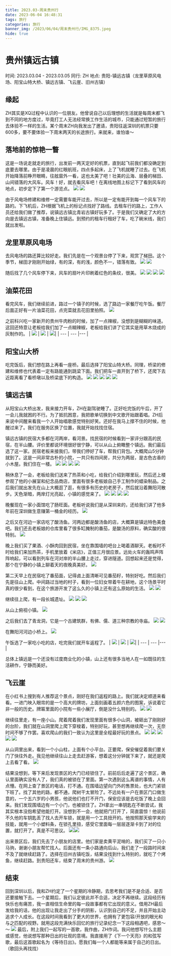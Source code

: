 ```yaml
---
title: 2023.03-周末贵州行
date: 2023-06-04 16:48:31
tags: 旅行
categories: 旅行
banner_img: /2023/06/04/周末贵州行/IMG_8375.jpeg
hide: true
---
```

# 贵州镇远古镇
时间: 2023.03.04 - 2023.03.05
同行: ZH
地点: 贵阳-镇远古镇（龙里草原风电场、阳宝山特大桥、镇远古镇、飞云崖、旧州古镇）

## 缘起
ZH其实是XQ过程中认识的一位朋友。他曾说自己以后理想的生活就是每周末都飞到不同的地方度过，毕竟打工人无法经常换工作生活的城市，只能通过短暂的旅行去体验不一样的生活。某个周末ZH向我发出了邀请，贵阳往返深圳的机票只要600多，要不要体验一下周末两天的长途旅行。来就来，谁怕谁～

## 落地前的惊艳一瞥
这是一场说走就走的旅行，出发前一两天定好的机票，直到起飞前我们都没确定到底要去哪里。由于是凌晨的红眼航班，四点多起床，上了飞机就睡了过去。在飞机开始降落前睁开眼睛，往舷窗外一看，这也太美了吧！壮美的云海、层叠的梯田、山间错落的大风车。风车！好，就去看风车吧！在离线地图上标记下了看到风车的地点，初步定下了第一个游览点。
![](IMG_20230304_083834.jpg)
![](IMG_20230304_083916.jpg)

由于风电场修建和维修一定需要车能开过去，所以是一定有能开到每一个风车下的路的。下飞机后，ZH根据飞机上的标记点找好了路线。去租车行的路上，工作人员还给我们做了推荐，说镇远古镇比青岩古镇好玩多了。于是我们又确定了大的方向是去镇远古镇，准备晚上住镇远。到预约的租车行租好了车，吃了碗米线，我们就出发啦。

## 龙里草原风电场
去风电场的路还算比较好走。我们先是在一个观景台停了下来，观赏了梯田。这个季节，梯田才刚刚开始绿，有的深，有的浅，颜色不一，错落有致。
![](IMG_20230304_105501.jpg)
![](IMG_8395.jpeg)

随后找了几个风车停下来，风车的扇叶片印刷着红色的条纹，很美。
![](aede38659o987571ccbba79fc3d81a36.jpg)
![](IMG_8375.jpeg)
![](75146cf2fqc3c54d908113cad91b637b.jpg)
![](A66129BA-B0E1-4721-9067-1C2AFBEE82D1_1_105_c.jpeg)
## 油菜花田
看完风车，我们继续前进，路过一个镇子的时候，选了路边一家餐厅吃午饭。餐厅后面正好有一片油菜花田，点完菜就去花田里拍照。
![](IMG_8566.JPG)

之前科兴吃一家新开的贵州牛肉粉的时候，加了一点辣椒，没想到是糊糊的味道。这回还特意让老板给我们加了一点糊辣椒，老板给我们讲了它其实是用草木烧成的灰制作的。
| ![](ff6c6a8eci9119a460e1445ab871dedf.jpg) | ![](a5c5f23bbh5eeedd39d521ccdc95b04d.jpg) | ![](8b62f5313h0de384a904d8fbf7e39ba1.jpg)|
| --- | --- |--- |

## 阳宝山大桥
吃完饭后，我们想在路上再看一座桥。最后选择了阳宝山特大桥。同理，桥梁的修建和维修也代表着一定有路能通到跳梁下面。我们把车一直开到了桥下，还爬下去近距离看了看桥墩以及桥梁底下的构造。
![](IMG_8390.jpeg)
![](IMG_8391.jpeg)
![](IMG_8565.JPG)
![](IMG_8567.JPG)
![](767413bb5v85aa85f371ecb6d4a7b1b8.jpg)

## 镇远古镇
从阳宝山大桥出发，我来接力开车，ZH在副驾驶睡了。正好吃完饭的午后，开了一会儿我就困的不行。为了抵抗困意，我把歌单切换到中文歌开始跟着唱。ZH后来说中间醒来看我一个人开始唱歌感觉特别好笑。还好在我马上撑不住的时候，他醒过来了。我们在服务区换了位置，我就开始找找住宿。

镇远古镇的民宿大多都在河两岸，看河景。找民宿的时候看到一家评分跟高的民宿，在半山腰。评价里都说环境很好很宁静，可以从山上俯瞰整个镇远。我们最后选了这一家。民宿老板来接我们，带我们停好了车，帮我们背包。大概爬山5分钟就到了。这是一间非常古朴的小院，一共只有四间房，共分为两层，是古色古香的小木屋。我们住在一楼。
![](7a6a1f489g2c1f72acf86fa138532d1f.JPG)
![](IMG_8409.jpeg)
![](IMG_8410.jpeg)
![](82ecb939bt5975b8922ef1172af895b8.jpg)

稍休息了一会，老板给我们送来了热茶和小吃，给我们介绍到哪里玩，然后还上楼参观了他的小展室和纪念品商店，里面有很多老板娘自己手工制作的蜡染制品。之后我们就出发先在山上大概逛了逛，有很多有历史的老房子，然后就沿着舞阳河散步。天色渐暗，两岸灯光亮起，小镇的感觉来了。
![](IMG_8403.jpeg)
![](IMG_8404.jpeg)
![](5f5ccff16rc0124bceaeebe0204b2640.jpg)
![](IMG_8406.jpeg)

晚餐现在一家小面馆吃了肠旺面。老板听说我们是从深圳来的，还给我们讲了他多年前在深圳做生意赚第一桶金的经历。
![](2da9aed5cq8dfd8334dd3b74e9579ee5.jpg)

之后又在河边一家店吃了酸汤鱼。河两边都是酸汤鱼的店，大概算是镇远特色美食吧。我们还去老板娘的仓库里看了很多缸腌制的番茄，是酸汤的原料，确实酸的很特别。
![](7147a6366keffda3c489ef171a08c773.jpg)

晚上我们买了果酒、小酥肉回到民宿，坐在靠围墙的吧台上喝着酒聊天。老板时不时给我们来加热茶，手机里放着《米店》，正值三月很应景。远处火车的轰鸣声阵阵响起，可以看到列车在河对岸的半山腰上走过，穿进隧道。回想起来还是觉得，那个在宁静的小镇上聊着天的夜晚真美好。
![](IMG_8407.jpeg)

第二天早上在民宿吃了番茄面，记得卤上面清晰可见番茄籽，特别好吃。然后我们先是往山上爬。中间路过当地的村子，看到一位妇女带着牛在耕地，这个场景平时真的很少看到，在这个旅游开发了这么久的小镇上还有这么原始的生活。
![](f01edf006l44254d66c238f8bf2cb03a.JPG)
![](180e38d4eh25b502b2ee1e8730a8fa9e.JPG)

继续往上爬，有一段长城遗址。
![](IMG_8418.jpeg)
![](IMG_8424.jpeg)
![](IMG_8419.jpeg)

从山上俯视小镇。
![](IMG_8422.jpeg)

之后我们去了青龙洞，它是一个古建筑群，有佛、儒、道三种宗教的寺庙。
![](72dfb1c64v872fc4735ca5bc3583174d.JPG)
![](f1a7c3739tf2fc51033a725222b4e01f.JPG)

在舞阳河河边小桥上。
![](IMG_8568.JPG)

午饭选了一家吃小吃的店，吃完我们就开车返程了。
| ![](0a6720799n8e6e6576f8e0df870b4021.jpg) | ![](0fc059d8fidbe1afdcc69754afcbb611.jpg) | ![](9e8751425va1e007f8c224cb08f6c148.jpg)|
| --- | --- |--- |

总体上镇远是一个还没有过度商业化的小镇，山上还有很多当地人在一如既往的生活耕作，宁静而美好。
## 飞云崖
在小红书上搜到有人推荐这个景点，刚好在我们返程的路上。我们就决定顺道来看看。一进门映入眼帘的是一个高大的牌坊，上面刻画着五颜六色的图案，诉说着它非一般的历史。牌匾里面的小院有一些小展厅，倒是没什么特别的。
![](2cc48a20ahec1cd6b48a10cc36ace50f.JPG)
![](IMG_8427.jpeg)

继续往里走，有一座小山。爬着爬着我们发现里面有很多小山洞，被砸出了刚刚好的台阶，我们就在山洞里爬上爬下穿梭着，特别好玩，甚至想再继续爬一次，无奈时间不够了作罢。喜欢爬山的我们一致认为这里是全程最好玩的景点。
![](c4011bbe4kd30178147932751e42e058.JPG)
![](5fe6a5365g304b448e86fe62cf028d40.JPG)
![](6d467fd74g65594c3eac6f770f419edd.JPG)
![](51697da74vb9d2e77f5acd7988c15190.JPG)
![](bc361549dh3ba97f6e0c26dde045b92c.JPG)


从山洞里出来，看到一个小山柱，上面有个小平台。正要爬，保安催促着我们要关门了快往外走。我见他继续往山上走去赶游客，想着这分分钟就下来了，就还是爬上去看了看。
![](a83ee3c07vf7f2a7a4c99a329b22da50.JPG)

结果没想到，等下来后发现景区的大门已经锁住了。前前后后走遍了这个景区，确认里面确实没有人了，我们真的被锁在了里面。第一次遇到这么离谱的事情，人有点懵。在网上查了景区的电话，打不通。在围墙边望向门外的售票处，也大门紧锁下班了。找了其他的路，都不通，爬树干太冒险了。不远处有一户在景区门口做生意的，一个五六岁的小男孩，他说他们也打不开门，保安应该是去吃饭了晚上会回来。我们发现围墙边有一个小门，也被锁住了。ZH拿出一串钥匙在不断尝试，我其实根本没抱希望他能打开。没想到不一会，他就把门打开了，简直震惊！他说前不久他的车钥匙丢了找人去开车锁，就是用一个工具扭开的。他按照那天偷学来的技能，就用一个小塑料条，在锁孔里扭，感受它里面每一层层逐渐卡到了对的位置，就打开了。真是不可思议。
![](0492e3c87qaac12c610e829321b520e0.JPG)![](IMG_8442.jpeg)


出来景区后，我们先去了小朋友的店里。他们家是卖黄平泥哨的，我们买了一只小马驹，谢谢小朋友帮忙找人。后面还有一条小路通向后山，我们走了一段路时间来不及了就继续赶路了。选择在旧州古镇吃饭，结果没找到什么特别的，就吃了个烤鱼，继续赶路。到贵阳还车，结束了周末的贵州游。
![](84f3431d0vaa7f201e645fcaf3636df6.jpg)

## 结束
回到深圳以后，我和ZH约定了一个星期的冷静期，去思考我们是不是合适、是否还要接触下去。一个星期后，我们认定彼此并不合适，决定不再继续。这段经历有快乐也有痛苦，我一直相信生命里的每一段故事都有它出现的意义。借用ZH最后发给我的话，他的出现让我走出了分手的阴影，认识到自己的不足，并且开始主动追求个人成长。在这段时间我看到了更大的世界，也拥有了更包容/开放的眼光和与之匹配的视野。就用这段充满快乐回忆的旅行记录纪念一下这段相遇吧，感恩～～
![](IMG_8319.JPG)
最后，附上我们一起写的一首歌，我作曲，ZH作词。我问他想写什么主题或感觉，他说想写那种日出的壮观的意境。我直接用了《下一个天亮》的和弦写歌，最后这首歌起名为《等待日出》。愿我们每一个人都能等来属于自己的日出。
（歌回头再找找）


